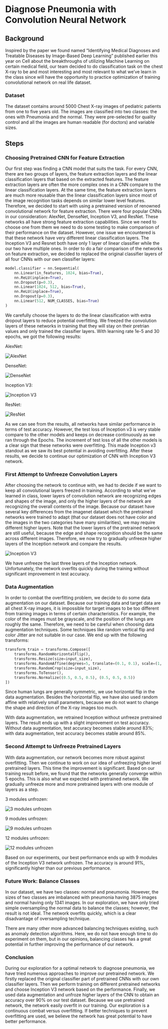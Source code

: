 # Diagnose Pneumonia with Convolution Neural Network

## Background

Inspired by the paper we found named “Identifying Medical Diagnoses and Treatable Diseases by Image-Based Deep Learning” published earlier this year on Cell about the breakthroughs of utilizing Machine Learning on certain medical field, our team decided to do classification task on the chest X-ray to be and most interesting and most relevant to what we’ve learn in the class since will have the opportunity to practice optimization of training convolutional network on real life dataset.

### Dataset

The dataset contains around 5000 Chest X-ray images of pediatric patients from one to five years old. The images are classified into two classes: the ones with Pneumonia and the normal.  They were pre-selected for quality control and all the images are human readable (for doctors) and variable sizes.

## Steps

### Choosing Pretrained CNN for Feature Extraction

Our first step was finding a CNN model that suits the task. For every CNN, there are two groups of layers, the feature extraction layers and the linear classification layers that based on the extracted features. The feature extraction layers are often the more complex ones in a CNN compare to the linear classification layers. At the same time, the feature extraction layers are much more reusable than the linear classification layers since most of the image recognition tasks depends on similar lower level features. Therefore, we decided to start with using a pretrained version of renowned convolutional network for feature extraction. There were four popular CNNs in our consideration: AlexNet, DenseNet, Inception V3, and ResNet. These networks all have strong feature extraction capabilities. Since we need to choose one from them we need to do some testing to make comparison of their performance on the dataset. However, one issue we encountered is that these network have very different linear classification layers. The Inception V3 and Resnet both have only 1 layer of linear classifier while the our two have multiple ones.  In order to do a fair comparison of the networks on feature extraction, we decided to replaced the original classifier layers of all four CNNs with our own classifier layers:

```python
model.classifier = nn.Sequential(
    nn.Linear(in_features, 1024, bias=True),
    nn.ReLU(inplace=True),
    nn.Dropout(p=0.3),
    nn.Linear(1024, 512, bias=True),
    nn.ReLU(inplace=True),
    nn.Dropout(p=0.3),
    nn.Linear(512, NUM_CLASSES, bias=True)
)
```

We carefully choose the layers to do the linear classification with extra dropout layers to reduce potential overfitting. We freezed the convolution layers of these networks in training that they will stay on their pretrian values and only trained the classifier layers. With learning rate 1e-5 and 30 epochs, we got the following results:

AlexNet:

![AlexNet](https://github.com/liangyuRain/chest-xray-pneumonia/blob/master/images/ALEX_30_1e-05_result.png)

DenseNet:

![DenseNet](https://github.com/liangyuRain/chest-xray-pneumonia/blob/master/images/DENSE_30_1e-05_result.png)

Inception V3:

![Inception V3](https://github.com/liangyuRain/chest-xray-pneumonia/blob/master/images/INCEPT_30_1e-05_result.png)

ResNet:

![ResNet](https://github.com/liangyuRain/chest-xray-pneumonia/blob/master/images/RES_30_1e-05_result.png)

As we can see from the results, all networks have similar performance in terms of test accuracy. 
However, the test loss of Inception v3 is very stable compare to the other models and keeps on decrease continuously as we ran through the Epochs. The increment of test loss of all the other models is a clear sign that these networks were overfitting. This made Inception v3 standout as we saw its best potential in avoiding overfitting. After these results, we decide to continue our optimization of CNN with Inception V3 network.

### First Attempt to Unfreeze Convolution Layers

After choosing the network to continue with, we had to decide if we want to keep all convolutional layers freezed in training. According to what we’ve learned in class, lower layers of convolution network are recognizing edges and shapes of the image, and only the higher layers of the network are recognizing the overall contents of the image. Because our dataset have several key differences from the imagenet dataset which the pretrained networks were trained to adapt (that our dataset does not have color and the images in the two categories have many similarities), we may require different higher layers. Note that the lower layers of the pretrained network are still useful, because the edge and shape recognition should be the same across different images. Therefore, we now try to gradually unfreeze higher layers of the Inception network and compare the results.

![Inception V3](https://github.com/liangyuRain/chest-xray-pneumonia/blob/master/images/INCEPT_30_1e-05_unfrozen.png)

We have unfreeze the last three layers of the Inception network. Unfortunately, the network overfits quickly during the training without significant improvement in test accuracy.

### Data Augmentation

In order to combat the overfitting problem, we decide to do some data augmentation on our dataset. Because our training data and target data are all chest X-ray images, it is impossible for target images to be too different from training images in terms of certain characteristics. For example, the color of the images must be grayscale, and the position of the lungs are roughly the same. Therefore, we need to be careful when choosing data augmentation techniques. Some techniques like random vertical flip and color Jitter are not suitable in our case. We end up with the following transforms:

```python
transform_train = transforms.Compose([
    transforms.RandomHorizontalFlip(),
    transforms.Resize(size=input_size),
    transforms.RandomAffine(degrees=5, translate=(0.1, 0.1), scale=(1, 1.2), shear=0.1),
    transforms.RandomCrop(size=input_size),
    transforms.ToTensor(),
    transforms.Normalize((0.5, 0.5, 0.5), (0.5, 0.5, 0.5))
])

```

Since human lungs are generally symmetric, we use horizontal flip in the data augmentation. Besides the horizontal flip, we have also used random affine with relatively small parameters, because we do not want to change the shape and direction of the X-ray images too much.

With data augmentation, we retrained Inception without unfreeze pretrained layers. The result ends up with a slight improvement on test accuracy. Without data augmentation, test accuracy becomes stable around 83%; with data augmentation, test accuracy becomes stable around 85%.

### Second Attempt to Unfreeze Pretrained Layers

With data augmentation, our network becomes more robust against overfitting. Then we continue to work on our idea of unfreezing higher level pretrained layers. This time the improvement is significant. Based on our training result before, we found that the networks generally converge within 5 epochs. This is also what we expected with pretrained network. We gradually unfreeze more and more pretrained layers with one module of layers as a step. 

3 modules unfrozen:

![3 modules unfrozen](https://github.com/liangyuRain/chest-xray-pneumonia/blob/master/images/INCEPT_5_1e-05_4_unfrozen.png)

9 modules unfrozen:

![9 modules unfrozen](https://github.com/liangyuRain/chest-xray-pneumonia/blob/master/images/INCEPT_5_1e-05_10_unfrozen.png)

12 modules unfrozen:

![12 modules unfrozen](https://github.com/liangyuRain/chest-xray-pneumonia/blob/master/images/INCEPT_5_1e-05_13_unfrozen.png)

Based on our experiments, our best performance ends up with 9 modules of the Inception V3 network unfrozen. The accuracy is around 91%, significantly higher than our previous performance.

### Future Work: Balance Classes

In our dataset, we have two classes: normal and pneumonia. However, the sizes of two classes are imbalanced with pneumonia having 3875 images and normal having only 1341 images. In our exploration, we have only tried simple oversampling the normal data to balance the classes; however, the result is not ideal. The network overfits quickly, which is a clear disadvantage of oversampling technique. 

There are many other more advanced balancing techniques existing, such as anomaly detection algorithms. Here, we do not have enough time to do experiment on them, but in our opinions, balancing classes has a great potential in further improving the performance of our network.

### Conclusion

During our exploration for a optimal network to diagnose pneumonia, we have tried numerous approaches to improve our pretrained network. We firstly replaced the original classifier part of pretrained CNNs with our own classifier layers. Then we perform training on different pretrained networks and choose Inception V3 network based on the performance. Finally, we used data augmentation and unfroze higher layers of the CNN to obtain an accuracy over 90% on our test dataset. Because we use pretrained network, the network easily overfit in our training. Our exploration is a continuous combat versus overfitting. If better techniques to prevent overfitting are used, we believe the network has great potential to have better performance.
